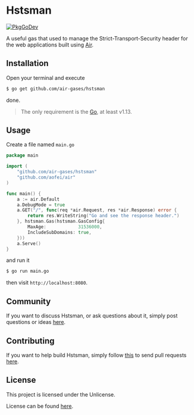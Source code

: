# Hstsman

[![PkgGoDev](https://pkg.go.dev/badge/github.com/air-gases/hstsman)](https://pkg.go.dev/github.com/air-gases/hstsman)

A useful gas that used to manage the Strict-Transport-Security header for the
web applications built using [Air](https://github.com/aofei/air).

## Installation

Open your terminal and execute

```bash
$ go get github.com/air-gases/hstsman
```

done.

> The only requirement is the [Go](https://golang.org), at least v1.13.

## Usage

Create a file named `main.go`

```go
package main

import (
	"github.com/air-gases/hstsman"
	"github.com/aofei/air"
)

func main() {
	a := air.Default
	a.DebugMode = true
	a.GET("/", func(req *air.Request, res *air.Response) error {
		return res.WriteString("Go and see the response header.")
	}, hstsman.Gas(hstsman.GasConfig{
		MaxAge:            31536000,
		IncludeSubDomains: true,
	}))
	a.Serve()
}
```

and run it

```bash
$ go run main.go
```

then visit `http://localhost:8080`.

## Community

If you want to discuss Hstsman, or ask questions about it, simply post questions
or ideas [here](https://github.com/air-gases/hstsman/issues).

## Contributing

If you want to help build Hstsman, simply follow
[this](https://github.com/air-gases/hstsman/wiki/Contributing) to send pull
requests [here](https://github.com/air-gases/hstsman/pulls).

## License

This project is licensed under the Unlicense.

License can be found [here](LICENSE).
